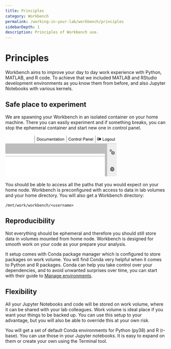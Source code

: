 ```yaml
---
title: Principles
category: Workbench
permalink: /working-in-your-lab/workbench/principles
sidebarDepth: 1
description: Principles of Workbench use.
---
```


# Principles

Workbench aims to improve your day to day work experience with Python, MATLAB, and R code.
To achieve that we included MATLAB and RStudio development environments as you know them from before,
and also Jupyter Notebooks with various kernels.

<!-- see main page for licensing -->

## Safe place to experiment

We are spawning your Workbench in an isolated container on your home machine. There you can easily experiment
and if something breaks, you can stop the ephemeral container and start new one in control panel.

![wb_control_panel.png](./images/wb_control_panel.png)

You should be able to access all the paths that you would expect on your home node. Workbench is preconfigured with access to data in lab volumes and your home directory. You will also get a Workbench directory:

```
/mnt/work/workbench/<username>
```

## Reproducibility

Not everything should be ephemeral and therefore you should still store data in volumes mounted from home node.
Workbench is designed for smooth work on your code as your prepare your analysis.

It setup comes with Conda package manager which is configured to store packages on work volume.
You will find Conda very helpful when it comes to Python and R packages. Conda can help you take control over your dependencies, and to avoid unwanted surprises over time, you can start with their guide to
[Manage environments](https://conda.io/projects/conda/en/latest/user-guide/tasks/manage-environments.html).

## Flexibility

All your Jupyter Notebooks and code will be stored on work volume, where it can be shared with your lab
colleagues. Work volume is ideal place if you want your things to be backed up.
You can use this setup to your advantage, but you will also be able to override this at your own risk.

You will get a set of default Conda environments for Python (py38) and R (r-base). You can use those in your Jupyter notebooks. It is easy to expand on them or create your own using the Terminal tool.
